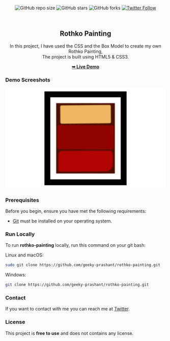 <div align="center">
  
  ![GitHub repo size](https://img.shields.io/github/repo-size/geeky-prashant/rothko-painting)
  ![GitHub stars](https://img.shields.io/github/stars/geeky-prashant/rothko-painting?style=social)
  ![GitHub forks](https://img.shields.io/github/forks/geeky-prashant/rothko-painting?style=social)
  [![Twitter Follow](https://img.shields.io/twitter/follow/geekyprashant?style=social)](https://twitter.com/intent/follow?screen_name=geekyprashant)
 
  <br />

  <h2 align="center">Rothko Painting</h2>
In this project, I have used the CSS and the Box Model to create my own Rothko Painting, <br />The project is built using HTML5 & CSS3.

  <a href="https://geeky-prashant.github.io/rothko-painting/"><strong>➥ Live Demo</strong></a>

</div>

### Demo Screeshots

![Rothko Painting Desktop Demo](./readme-images/Rothko-Painting.png "Desktop Demo")

### Prerequisites

Before you begin, ensure you have met the following requirements:

* [Git](https://git-scm.com/downloads "Download Git") must be installed on your operating system.

### Run Locally

To run **rothko-painting** locally, run this command on your git bash:

Linux and macOS:

```bash
sudo git clone https://github.com/geeky-prashant/rothko-painting.git
```

Windows:

```bash
git clone https://github.com/geeky-prashant/rothko-painting.git
```

### Contact

If you want to contact with me you can reach me at [Twitter](https://www.twitter.com/geekyprashant).

### License

This project is **free to use** and does not contains any license.
